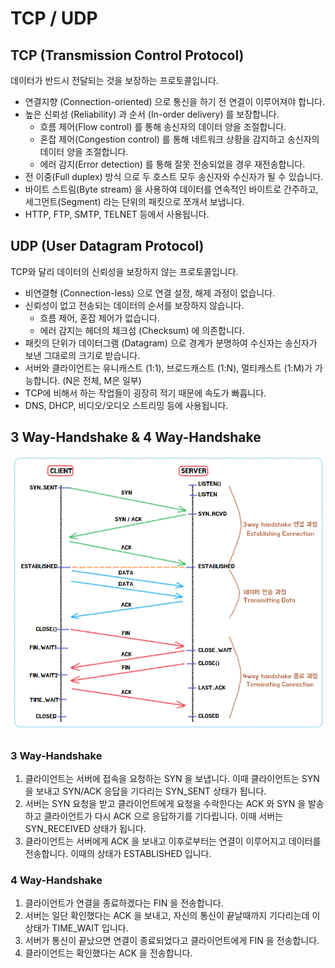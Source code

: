 # TCP / UDP

## TCP (Transmission Control Protocol)

데이터가 반드시 전달되는 것을 보장하는 프로토콜입니다.

* 연결지향 (Connection-oriented) 으로 통신을 하기 전 연결이 이루어져야 합니다.
* 높은 신뢰성 (Reliability) 과 순서 (In-order delivery) 를 보장합니다.
  * 흐름 제어(Flow control) 를 통해 송신자의 데이터 양을 조절합니다.
  * 혼잡 제어(Congestion control) 를 통해 네트워크 상황을 감지하고 송신자의 데이터 양을 조절합니다.
  * 에러 감지(Error detection) 를 통해 잘못 전송되었을 경우 재전송합니다.
* 전 이중(Full duplex) 방식 으로 두 호스트 모두 송신자와 수신자가 될 수 있습니다.
* 바이트 스트림(Byte stream) 을 사용하여 데이터를 연속적인 바이트로 간주하고, 세그먼트(Segment) 라는 단위의 패킷으로 쪼개서 보냅니다.
* HTTP, FTP, SMTP, TELNET 등에서 사용됩니다.

## UDP (User Datagram Protocol)

TCP와 달리 데이터의 신뢰성을 보장하지 않는 프로토콜입니다.

* 비연결형 (Connection-less) 으로 연결 설정, 해제 과정이 없습니다.
* 신뢰성이 없고 전송되는 데이터의 순서를 보장하지 않습니다.
  * 흐름 제어, 혼잡 제어가 없습니다.
  * 에러 감지는 헤더의 체크섬 (Checksum) 에 의존합니다.
* 패킷의 단위가 데이터그램 (Datagram) 으로 경계가 분명하여 수신자는 송신자가 보낸 그대로의 크기로 받습니다.
* 서버와 클라이언트는 유니캐스트 (1:1), 브로드캐스트 (1:N), 멀티캐스트 (1:M)가 가능합니다. (N은 전체, M은 일부)
* TCP에 비해서 하는 작업들이 굉장히 적기 때문에 속도가 빠흡니다.
* DNS, DHCP, 비디오/오디오 스트리밍 등에 사용됩니다.

## 3 Way-Handshake & 4 Way-Handshake

![](../../../.gitbook/assets/2021-07-05-20-29-59.png)

### 3 Way-Handshake

1. 클라이언트는 서버에 접속을 요청하는 SYN 을 보냅니다. 이때 클라이언트는 SYN 을 보내고 SYN/ACK 응답을 기다리는 SYN\_SENT 상태가 됩니다.
2. 서버는 SYN 요청을 받고 클라이언트에게 요청을 수락한다는 ACK 와 SYN 을 발송하고 클라이언트가 다시 ACK 으로 응답하기를 기다립니다. 이때 서버는 SYN\_RECEIVED 상태가 됩니다.
3. 클라이언트는 서버에게 ACK 을 보내고 이후로부터는 연결이 이루어지고 데이터를 전송합니다. 이때의 상태가 ESTABLISHED 입니다.

### 4 Way-Handshake

1. 클라이언트가 연결을 종료하겠다는 FIN 을 전송합니다.
2. 서버는 일단 확인했다는 ACK 을 보내고, 자신의 통신이 끝날때까지 기다리는데 이 상태가 TIME\_WAIT 입니다.
3. 서버가 통신이 끝났으면 연결이 종료되었다고 클라이언트에게 FIN 을 전송합니다.
4. 클라이언트는 확인했다는 ACK 을 전송합니다.
